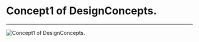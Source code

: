 # Concept1 of DesignConcepts.
-----------
![Concept1 of DesignConcepts.](/Users/rD/Web/DesignConcepts/Concept1/c1.png)

